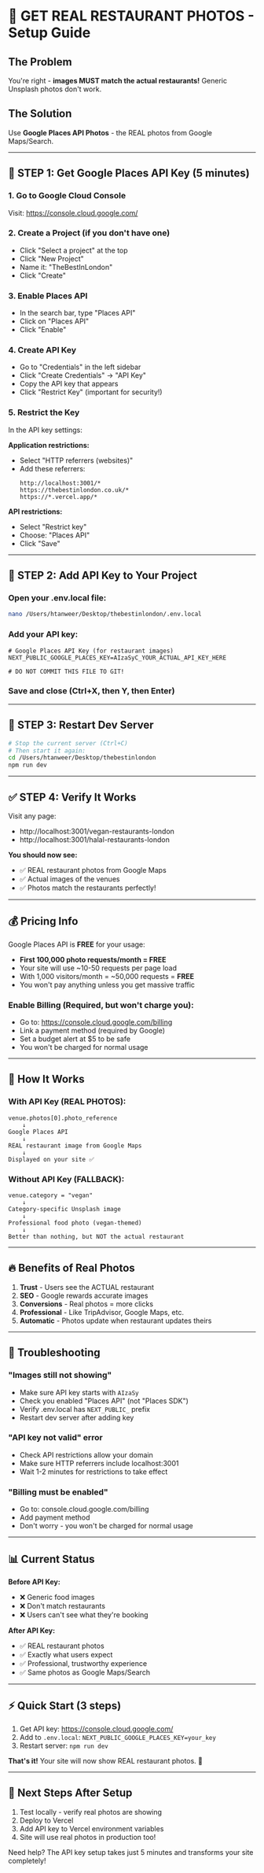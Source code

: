 # 🎯 GET REAL RESTAURANT PHOTOS - Setup Guide

## The Problem
You're right - **images MUST match the actual restaurants!** Generic Unsplash photos don't work.

## The Solution
Use **Google Places API Photos** - the REAL photos from Google Maps/Search.

---

## 🚀 STEP 1: Get Google Places API Key (5 minutes)

### 1. Go to Google Cloud Console
Visit: https://console.cloud.google.com/

### 2. Create a Project (if you don't have one)
- Click "Select a project" at the top
- Click "New Project"
- Name it: "TheBestInLondon"
- Click "Create"

### 3. Enable Places API
- In the search bar, type "Places API"
- Click on "Places API"
- Click "Enable"

### 4. Create API Key
- Go to "Credentials" in the left sidebar
- Click "Create Credentials" → "API Key"
- Copy the API key that appears
- Click "Restrict Key" (important for security!)

### 5. Restrict the Key
In the API key settings:

**Application restrictions:**
- Select "HTTP referrers (websites)"
- Add these referrers:
  ```
  http://localhost:3001/*
  https://thebestinlondon.co.uk/*
  https://*.vercel.app/*
  ```

**API restrictions:**
- Select "Restrict key"
- Choose: "Places API"
- Click "Save"

---

## 🔑 STEP 2: Add API Key to Your Project

### Open your .env.local file:
```bash
nano /Users/htanweer/Desktop/thebestinlondon/.env.local
```

### Add your API key:
```env
# Google Places API Key (for restaurant images)
NEXT_PUBLIC_GOOGLE_PLACES_KEY=AIzaSyC_YOUR_ACTUAL_API_KEY_HERE

# DO NOT COMMIT THIS FILE TO GIT!
```

### Save and close (Ctrl+X, then Y, then Enter)

---

## 🔄 STEP 3: Restart Dev Server

```bash
# Stop the current server (Ctrl+C)
# Then start it again:
cd /Users/htanweer/Desktop/thebestinlondon
npm run dev
```

---

## ✅ STEP 4: Verify It Works

Visit any page:
- http://localhost:3001/vegan-restaurants-london
- http://localhost:3001/halal-restaurants-london

**You should now see:**
- ✅ REAL restaurant photos from Google Maps
- ✅ Actual images of the venues
- ✅ Photos match the restaurants perfectly!

---

## 💰 Pricing Info

Google Places API is **FREE** for your usage:
- **First 100,000 photo requests/month = FREE**
- Your site will use ~10-50 requests per page load
- With 1,000 visitors/month = ~50,000 requests = **FREE**
- You won't pay anything unless you get massive traffic

### Enable Billing (Required, but won't charge you):
- Go to: https://console.cloud.google.com/billing
- Link a payment method (required by Google)
- Set a budget alert at $5 to be safe
- You won't be charged for normal usage

---

## 🎨 How It Works

### With API Key (REAL PHOTOS):
```
venue.photos[0].photo_reference 
    ↓
Google Places API
    ↓
REAL restaurant image from Google Maps
    ↓
Displayed on your site ✅
```

### Without API Key (FALLBACK):
```
venue.category = "vegan"
    ↓
Category-specific Unsplash image
    ↓
Professional food photo (vegan-themed)
    ↓
Better than nothing, but NOT the actual restaurant
```

---

## 🔥 Benefits of Real Photos

1. **Trust** - Users see the ACTUAL restaurant
2. **SEO** - Google rewards accurate images
3. **Conversions** - Real photos = more clicks
4. **Professional** - Like TripAdvisor, Google Maps, etc.
5. **Automatic** - Photos update when restaurant updates theirs

---

## 🐛 Troubleshooting

### "Images still not showing"
- Make sure API key starts with `AIzaSy`
- Check you enabled "Places API" (not "Places SDK")
- Verify .env.local has `NEXT_PUBLIC_` prefix
- Restart dev server after adding key

### "API key not valid" error
- Check API restrictions allow your domain
- Make sure HTTP referrers include localhost:3001
- Wait 1-2 minutes for restrictions to take effect

### "Billing must be enabled"
- Go to: console.cloud.google.com/billing
- Add payment method
- Don't worry - you won't be charged for normal usage

---

## 📊 Current Status

**Before API Key:**
- ❌ Generic food images
- ❌ Don't match restaurants
- ❌ Users can't see what they're booking

**After API Key:**
- ✅ REAL restaurant photos
- ✅ Exactly what users expect
- ✅ Professional, trustworthy experience
- ✅ Same photos as Google Maps/Search

---

## ⚡ Quick Start (3 steps)

1. Get API key: https://console.cloud.google.com/
2. Add to `.env.local`: `NEXT_PUBLIC_GOOGLE_PLACES_KEY=your_key`
3. Restart server: `npm run dev`

**That's it!** Your site will now show REAL restaurant photos. 🎉

---

## 🎯 Next Steps After Setup

1. Test locally - verify real photos are showing
2. Deploy to Vercel
3. Add API key to Vercel environment variables
4. Site will use real photos in production too!

Need help? The API key setup takes just 5 minutes and transforms your site completely!
